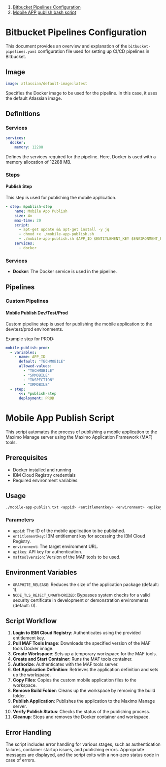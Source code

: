 1. [Bitbucket Pipelines Configuration](#markdown-header-bitbucket-pipline)
2. [Mobile APP publish bash script](#markdown-header-mobile-app-publish)


<a name="markdown-header-bitbucket-pipline"></a>
# Bitbucket Pipelines Configuration

This document provides an overview and explanation of the `bitbucket-pipelines.yaml` configuration file used for setting up CI/CD pipelines in Bitbucket.

## Image
```yaml
image: atlassian/default-image:latest
```
Specifies the Docker image to be used for the pipeline. In this case, it uses the default Atlassian image.

## Definitions
### Services
```yaml
services:
  docker:
    memory: 12288
```
Defines the services required for the pipeline. Here, Docker is used with a memory allocation of 12288 MB.

### Steps

#### Publish Step

This step is used for publishing the mobile application.
```yaml
- step: &publish-step
    name: Mobile App Publish
    size: 4x
    max-time: 20
    script:
      - apt-get update && apt-get install -y jq
      - chmod +x ./mobile-app-publish.sh
      - ./mobile-app-publish.sh $APP_ID $ENTITLEMENT_KEY $ENVIRONMENT_URL $API_KEY $MAFTOOLS_VERSION
    services:
      - docker
```

### Services

- **Docker**: The Docker service is used in the pipeline.

## Pipelines

### Custom Pipelines

#### Mobile Publish Dev/Test/Prod

Custom pipeline step is used for publishing the mobile application to the dev/test/prod environments.

Example step for PROD:
```yaml
mobile-publish-prod:
  - variables:
    - name: APP_ID
      default: "TECHMOBILE"
      allowed-values:
        - "TECHMOBILE"
        - "SRMOBILE"
        - "INSPECTION"
        - "IRMOBILE"
  - step:
      <<: *publish-step
      deployment: PROD
```

<a name="markdown-header-mobile-app-publish"></a>
# Mobile App Publish Script

This script automates the process of publishing a mobile application to the Maximo Manage server using the Maximo Application Framework (MAF) tools.

## Prerequisites

- Docker installed and running
- IBM Cloud Registry credentials
- Required environment variables

## Usage

```bash
./mobile-app-publish.txt <appid> <entitlementkey> <environment> <apikey> <maftoolversion>
```

### Parameters

- `appid`: The ID of the mobile application to be published.
- `entitlementkey`: IBM entitlement key for accessing the IBM Cloud Registry.
- `environment`: The target environment URL.
- `apikey`: API key for authentication.
- `maftoolversion`: Version of the MAF tools to be used.

## Environment Variables

- `GRAPHITE_RELEASE`: Reduces the size of the application package (default: 1).
- `NODE_TLS_REJECT_UNAUTHORIZED`: Bypasses system checks for a valid security certificate in development or demonstration environments (default: 0).

## Script Workflow

1. **Login to IBM Cloud Registry**: Authenticates using the provided entitlement key.
2. **Pull MAF Tools Image**: Downloads the specified version of the MAF tools Docker image.
3. **Create Workspace**: Sets up a temporary workspace for the MAF tools.
4. **Create and Start Container**: Runs the MAF tools container.
5. **Authorize**: Authenticates with the MAF tools server.
6. **Get Application Definition**: Retrieves the application definition and sets up the workspace.
7. **Copy Files**: Copies the custom mobile application files to the workspace.
8. **Remove Build Folder**: Cleans up the workspace by removing the build folder.
9. **Publish Application**: Publishes the application to the Maximo Manage server.
10. **Verify Publish Status**: Checks the status of the publishing process.
11. **Cleanup**: Stops and removes the Docker container and workspace.

## Error Handling

The script includes error handling for various stages, such as authentication failures, container startup issues, and publishing errors. Appropriate messages are displayed, and the script exits with a non-zero status code in case of errors.